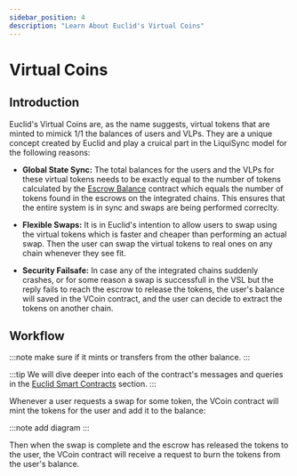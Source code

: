 ```yaml
---
sidebar_position: 4
description: "Learn About Euclid's Virtual Coins"
---
```


# Virtual Coins

## Introduction

Euclid's Virtual Coins are, as the name suggests, virtual tokens that are minted to mimick 1/1 the balances of users and VLPs. They are a unique concept created by Euclid and play a cruical part in the LiquiSync model for the following reasons:

- **Global State Sync:** The total balances for the users and the VLPs for these virtual tokens needs to be exactly equal to the number of tokens calculated by the [Escrow Balance](../Virtual%20Settlement%20Layer/escrow-balance.md) contract which equals the number of tokens found in the escrows on the integrated chains. This ensures that the entire system is in sync and swaps are being performed correclty.

- **Flexible Swaps:** It is in Euclid's intention to allow users to swap using the virtual tokens which is faster and cheaper than performing an actual swap. Then the user can swap the virtual tokens to real ones on any chain whenever they see fit.

- **Security Failsafe:** In case any of the integrated chains suddenly crashes, or for some reason a swap is successfull in the VSL but the reply fails to reach the escrow to release the tokens, the user's balance will saved in the VCoin contract, and the user can decide to extract the tokens on another chain.

## Workflow

:::note
make sure if it mints or transfers from the other balance.
:::

:::tip
We will dive deeper into each of the contract's messages and queries in the [Euclid Smart Contracts](../../../Euclid%20Protocol/euclid-smart-contracts.md) section.
:::

Whenever a user requests a swap for some token, the VCoin contract will mint the tokens for the user and add it to the balance:

:::note
add diagram
:::

Then when the swap is complete and the escrow has released the tokens to the user, the VCoin contract will receive a request to burn the tokens from the user's balance.
